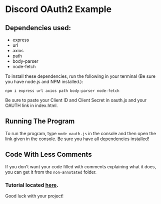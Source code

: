 # Discord OAuth2 Example

## Dependencies used:
  * express
  * url
  * axios
  * path
  * body-parser
  * node-fetch

To install these dependencies, run the following in your terminal (Be sure you have node.js and NPM installed.):

`npm i express url axios path body-parser node-fetch`


Be sure to paste your Client ID and Client Secret in oauth.js and your OAUTH link in index.html.

## Running The Program
To run the program, type `node oauth.js` in the console and then open the link given in the console. Be sure you have all dependencies installed!

## Code With Less Comments
If you don't want your code filled with comments explaining what it does, you can get it from the `non-annotated` folder.

### Tutorial located [here](https://circlertech.com/working-with-discord-oauth2).
Good luck with your project!
